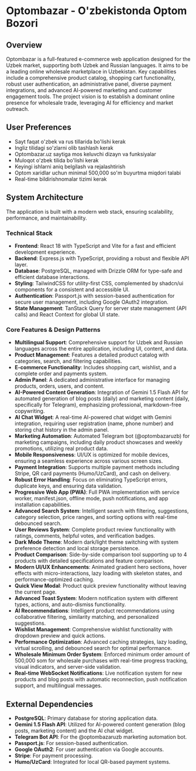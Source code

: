 # Optombazar - O'zbekistonda Optom Bozori

## Overview
Optombazar is a full-featured e-commerce web application designed for the Uzbek market, supporting both Uzbek and Russian languages. It aims to be a leading online wholesale marketplace in Uzbekistan. Key capabilities include a comprehensive product catalog, shopping cart functionality, robust user authentication, an administrative panel, diverse payment integrations, and advanced AI-powered marketing and customer engagement tools. The project vision is to establish a dominant online presence for wholesale trade, leveraging AI for efficiency and market outreach.

## User Preferences
- Sayt faqat o'zbek va rus tillarida bo'lishi kerak
- Ingliz tilidagi so'zlarni olib tashlash kerak
- Optombazar.uz saytiga mos keluvchi dizayn va funksiyalar
- Muloqot o'zbek tilida bo'lishi kerak
- Keyingi ishlarni aniq belgilash va rejalashtirish
- Optom xaridlar uchun minimal 500,000 so'm buyurtma miqdori talabi
- Real-time bildirishnomalar tizimi kerak

## System Architecture
The application is built with a modern web stack, ensuring scalability, performance, and maintainability.

### Technical Stack
-   **Frontend**: React 18 with TypeScript and Vite for a fast and efficient development experience.
-   **Backend**: Express.js with TypeScript, providing a robust and flexible API layer.
-   **Database**: PostgreSQL, managed with Drizzle ORM for type-safe and efficient database interactions.
-   **Styling**: TailwindCSS for utility-first CSS, complemented by shadcn/ui components for a consistent and accessible UI.
-   **Authentication**: Passport.js with session-based authentication for secure user management, including Google OAuth2 integration.
-   **State Management**: TanStack Query for server state management (API calls) and React Context for global UI state.

### Core Features & Design Patterns
-   **Multilingual Support**: Comprehensive support for Uzbek and Russian languages across the entire application, including UI, content, and data.
-   **Product Management**: Features a detailed product catalog with categories, search, and filtering capabilities.
-   **E-commerce Functionality**: Includes shopping cart, wishlist, and a complete order and payments system.
-   **Admin Panel**: A dedicated administrative interface for managing products, orders, users, and content.
-   **AI-Powered Content Generation**: Integration of Gemini 1.5 Flash API for automated generation of blog posts (daily) and marketing content (daily, specifically for Telegram), emphasizing professional, markdown-free copywriting.
-   **AI Chat Widget**: A real-time AI-powered chat widget with Gemini integration, requiring user registration (name, phone number) and storing chat history in the admin panel.
-   **Marketing Automation**: Automated Telegram bot (@optombazaruzb) for marketing campaigns, including daily product showcases and weekly promotions, utilizing real product data.
-   **Mobile Responsiveness**: UI/UX is optimized for mobile devices, ensuring a seamless experience across various screen sizes.
-   **Payment Integration**: Supports multiple payment methods including Stripe, QR card payments (Humo/UzCard), and cash on delivery.
-   **Robust Error Handling**: Focus on eliminating TypeScript errors, duplicate keys, and ensuring data validation.
-   **Progressive Web App (PWA)**: Full PWA implementation with service worker, manifest.json, offline mode, push notifications, and app installation capabilities.
-   **Advanced Search System**: Intelligent search with filtering, suggestions, category selection, price ranges, and sorting options with real-time debounced search.
-   **User Reviews System**: Complete product review functionality with ratings, comments, helpful votes, and verification badges.
-   **Dark Mode Theme**: Modern dark/light theme switching with system preference detection and local storage persistence.
-   **Product Comparison**: Side-by-side comparison tool supporting up to 4 products with detailed specifications and feature comparison.
-   **Modern UI/UX Enhancements**: Animated gradient hero sections, hover effects with micro-interactions, lazy loading with skeleton states, and performance-optimized caching.
-   **Quick View Modal**: Product quick preview functionality without leaving the current page.
-   **Advanced Toast System**: Modern notification system with different types, actions, and auto-dismiss functionality.
-   **AI Recommendations**: Intelligent product recommendations using collaborative filtering, similarity matching, and personalized suggestions.
-   **Wishlist Management**: Comprehensive wishlist functionality with dropdown preview and quick actions.
-   **Performance Optimization**: Advanced caching strategies, lazy loading, virtual scrolling, and debounced search for optimal performance.
-   **Wholesale Minimum Order System**: Enforced minimum order amount of 500,000 som for wholesale purchases with real-time progress tracking, visual indicators, and server-side validation.
-   **Real-time WebSocket Notifications**: Live notification system for new products and blog posts with automatic reconnection, push notification support, and multilingual messages.

## External Dependencies
-   **PostgreSQL**: Primary database for storing application data.
-   **Gemini 1.5 Flash API**: Utilized for AI-powered content generation (blog posts, marketing content) and the AI chat widget.
-   **Telegram Bot API**: For the @optombazaruzb marketing automation bot.
-   **Passport.js**: For session-based authentication.
-   **Google OAuth2**: For user authentication via Google accounts.
-   **Stripe**: For payment processing.
-   **Humo/UzCard**: Integrated for local QR-based payment systems.